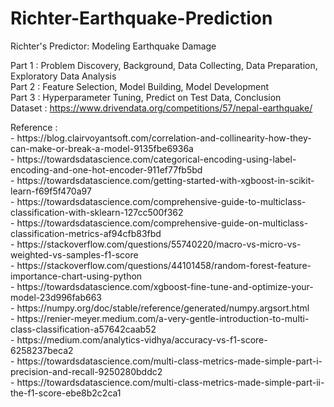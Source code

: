 # Richter-Earthquake-Prediction
Richter's Predictor: Modeling Earthquake Damage <div>
  Part 1 : Problem Discovery, Background, Data Collecting, Data Preparation, Exploratory Data Analysis <div>
  Part 2 : Feature Selection, Model Building, Model Development <div>
  Part 3 : Hyperparameter Tuning, Predict on Test Data, Conclusion <div> 
Dataset : https://www.drivendata.org/competitions/57/nepal-earthquake/
<div>
Reference : <div>
- https://blog.clairvoyantsoft.com/correlation-and-collinearity-how-they-can-make-or-break-a-model-9135fbe6936a <div>
- https://towardsdatascience.com/categorical-encoding-using-label-encoding-and-one-hot-encoder-911ef77fb5bd <div>
- https://towardsdatascience.com/getting-started-with-xgboost-in-scikit-learn-f69f5f470a97 <div>
- https://towardsdatascience.com/comprehensive-guide-to-multiclass-classification-with-sklearn-127cc500f362 <div>
- https://towardsdatascience.com/comprehensive-guide-on-multiclass-classification-metrics-af94cfb83fbd <div>
- https://stackoverflow.com/questions/55740220/macro-vs-micro-vs-weighted-vs-samples-f1-score <div>
- https://stackoverflow.com/questions/44101458/random-forest-feature-importance-chart-using-python <div>
- https://towardsdatascience.com/xgboost-fine-tune-and-optimize-your-model-23d996fab663 <div>
- https://numpy.org/doc/stable/reference/generated/numpy.argsort.html <div>
- https://renier-meyer.medium.com/a-very-gentle-introduction-to-multi-class-classification-a57642caab52 <div>
- https://medium.com/analytics-vidhya/accuracy-vs-f1-score-6258237beca2 <div>
- https://towardsdatascience.com/multi-class-metrics-made-simple-part-i-precision-and-recall-9250280bddc2 <div>
- https://towardsdatascience.com/multi-class-metrics-made-simple-part-ii-the-f1-score-ebe8b2c2ca1 <div>
